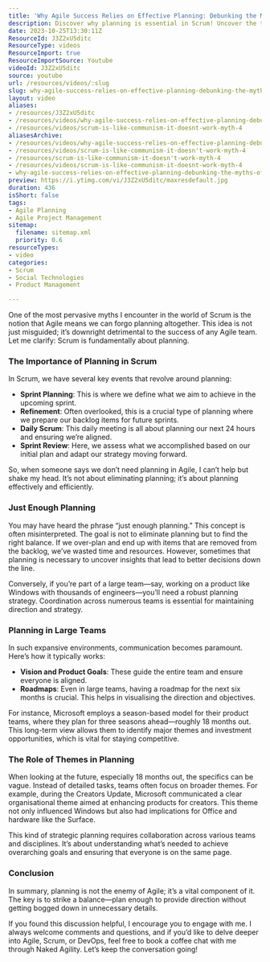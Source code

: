 ```yaml
---
title: 'Why Agile Success Relies on Effective Planning: Debunking the Myths of Scrum'
description: Discover why planning is essential in Scrum! Uncover the truth behind Agile myths and learn how effective planning drives team success.
date: 2023-10-25T13:30:11Z
ResourceId: J3Z2xU5ditc
ResourceType: videos
ResourceImport: true
ResourceImportSource: Youtube
videoId: J3Z2xU5ditc
source: youtube
url: /resources/videos/:slug
slug: why-agile-success-relies-on-effective-planning-debunking-the-myths-of-scrum
layout: video
aliases:
- /resources/J3Z2xU5ditc
- /resources/videos/why-agile-success-relies-on-effective-planning-debunking-the-myths-of-scrum
- /resources/videos/scrum-is-like-communism-it-doesnt-work-myth-4
aliasesArchive:
- /resources/videos/why-agile-success-relies-on-effective-planning-debunking-the-myths-of-scrum
- /resources/videos/scrum-is-like-communism-it-doesn't-work-myth-4
- /resources/scrum-is-like-communism-it-doesn't-work-myth-4
- /resources/videos/scrum-is-like-communism-it-doesnt-work-myth-4
- why-agile-success-relies-on-effective-planning-debunking-the-myths-of-scrum
preview: https://i.ytimg.com/vi/J3Z2xU5ditc/maxresdefault.jpg
duration: 436
isShort: false
tags:
- Agile Planning
- Agile Project Management
sitemap:
  filename: sitemap.xml
  priority: 0.6
resourceTypes:
- video
categories:
- Scrum
- Social Technologies
- Product Management

---
```

One of the most pervasive myths I encounter in the world of Scrum is the notion that Agile means we can forgo planning altogether. This idea is not just misguided; it’s downright detrimental to the success of any Agile team. Let me clarify: Scrum is fundamentally about planning. 

### The Importance of Planning in Scrum

In Scrum, we have several key events that revolve around planning:

- **Sprint Planning**: This is where we define what we aim to achieve in the upcoming sprint.
- **Refinement**: Often overlooked, this is a crucial type of planning where we prepare our backlog items for future sprints.
- **Daily Scrum**: This daily meeting is all about planning our next 24 hours and ensuring we’re aligned.
- **Sprint Review**: Here, we assess what we accomplished based on our initial plan and adapt our strategy moving forward.

So, when someone says we don’t need planning in Agile, I can’t help but shake my head. It’s not about eliminating planning; it’s about planning effectively and efficiently.

### Just Enough Planning

You may have heard the phrase “just enough planning.” This concept is often misinterpreted. The goal is not to eliminate planning but to find the right balance. If we over-plan and end up with items that are removed from the backlog, we’ve wasted time and resources. However, sometimes that planning is necessary to uncover insights that lead to better decisions down the line.

Conversely, if you’re part of a large team—say, working on a product like Windows with thousands of engineers—you’ll need a robust planning strategy. Coordination across numerous teams is essential for maintaining direction and strategy. 

### Planning in Large Teams

In such expansive environments, communication becomes paramount. Here’s how it typically works:

- **Vision and Product Goals**: These guide the entire team and ensure everyone is aligned.
- **Roadmaps**: Even in large teams, having a roadmap for the next six months is crucial. This helps in visualising the direction and objectives.

For instance, Microsoft employs a season-based model for their product teams, where they plan for three seasons ahead—roughly 18 months out. This long-term view allows them to identify major themes and investment opportunities, which is vital for staying competitive.

### The Role of Themes in Planning

When looking at the future, especially 18 months out, the specifics can be vague. Instead of detailed tasks, teams often focus on broader themes. For example, during the Creators Update, Microsoft communicated a clear organisational theme aimed at enhancing products for creators. This theme not only influenced Windows but also had implications for Office and hardware like the Surface.

This kind of strategic planning requires collaboration across various teams and disciplines. It’s about understanding what’s needed to achieve overarching goals and ensuring that everyone is on the same page.

### Conclusion

In summary, planning is not the enemy of Agile; it’s a vital component of it. The key is to strike a balance—plan enough to provide direction without getting bogged down in unnecessary details. 

If you found this discussion helpful, I encourage you to engage with me. I always welcome comments and questions, and if you’d like to delve deeper into Agile, Scrum, or DevOps, feel free to book a coffee chat with me through Naked Agility. Let’s keep the conversation going!
